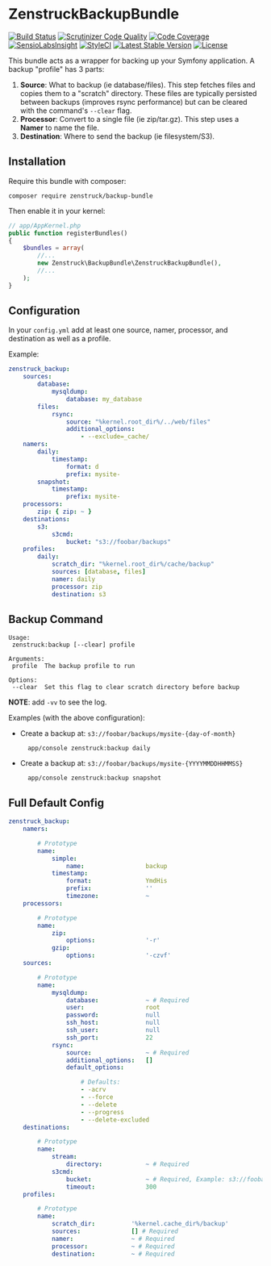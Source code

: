 # ZenstruckBackupBundle

[![Build Status](https://travis-ci.org/kbond/ZenstruckBackupBundle.png?branch=master)](https://travis-ci.org/kbond/ZenstruckBackupBundle)
[![Scrutinizer Code Quality](https://scrutinizer-ci.com/g/kbond/ZenstruckBackupBundle/badges/quality-score.png?s=6eb648598aebc72e7b07c8925c19421f7ad1548b)](https://scrutinizer-ci.com/g/kbond/ZenstruckBackupBundle/)
[![Code Coverage](https://scrutinizer-ci.com/g/kbond/ZenstruckBackupBundle/badges/coverage.png?s=cf342c59af54f9bf00b985c04845d506d41bba9e)](https://scrutinizer-ci.com/g/kbond/ZenstruckBackupBundle/)
[![SensioLabsInsight](https://insight.sensiolabs.com/projects/537700be-cb48-4bfd-9b77-356b1ad77cc3/mini.png)](https://insight.sensiolabs.com/projects/537700be-cb48-4bfd-9b77-356b1ad77cc3)
[![StyleCI](https://styleci.io/repos/18815669/shield)](https://styleci.io/repos/18815669)
[![Latest Stable Version](https://poser.pugx.org/zenstruck/backup-bundle/v/stable.png)](https://packagist.org/packages/zenstruck/backup-bundle)
[![License](https://poser.pugx.org/zenstruck/backup-bundle/license.png)](https://packagist.org/packages/zenstruck/backup-bundle)

This bundle acts as a wrapper for backing up your Symfony application. A backup "profile" has 3 parts:

1. **Source**: What to backup (ie database/files). This step fetches files and copies them to a "scratch"
directory. These files are typically persisted between backups (improves rsync performance) but can be
cleared with the command's `--clear` flag.
2. **Processor**: Convert to a single file (ie zip/tar.gz).  This step uses a **Namer** to name the file.
3. **Destination**: Where to send the backup (ie filesystem/S3).

## Installation

Require this bundle with composer:

    composer require zenstruck/backup-bundle

Then enable it in your kernel:

```php
// app/AppKernel.php
public function registerBundles()
{
    $bundles = array(
        //...
        new Zenstruck\BackupBundle\ZenstruckBackupBundle(),
        //...
    );
}
```

## Configuration

In your `config.yml` add at least one source, namer, processor, and destination as well as a profile.

Example:

```yaml
zenstruck_backup:
    sources:
        database:
            mysqldump:
                database: my_database
        files:
            rsync:
                source: "%kernel.root_dir%/../web/files"
                additional_options:
                    - --exclude=_cache/
    namers:
        daily:
            timestamp:
                format: d
                prefix: mysite-
        snapshot:
            timestamp:
                prefix: mysite-
    processors:
        zip: { zip: ~ }
    destinations:
        s3:
            s3cmd:
                bucket: "s3://foobar/backups"
    profiles:
        daily:
            scratch_dir: "%kernel.root_dir%/cache/backup"
            sources: [database, files]
            namer: daily
            processor: zip
            destination: s3
```

## Backup Command

```
Usage:
 zenstruck:backup [--clear] profile

Arguments:
 profile  The backup profile to run

Options:
 --clear  Set this flag to clear scratch directory before backup
```

**NOTE**: add `-vv` to see the log.

Examples (with the above configuration):

* Create a backup at: `s3://foobar/backups/mysite-{day-of-month}`

        app/console zenstruck:backup daily

* Create a backup at: `s3://foobar/backups/mysite-{YYYYMMDDHHMMSS}`

        app/console zenstruck:backup snapshot

## Full Default Config

```yaml
zenstruck_backup:
    namers:

        # Prototype
        name:
            simple:
                name:                 backup
            timestamp:
                format:               YmdHis
                prefix:               ''
                timezone:             ~
    processors:

        # Prototype
        name:
            zip:
                options:              '-r'
            gzip:
                options:              '-czvf'
    sources:

        # Prototype
        name:
            mysqldump:
                database:             ~ # Required
                user:                 root
                password:             null
                ssh_host:             null
                ssh_user:             null
                ssh_port:             22
            rsync:
                source:               ~ # Required
                additional_options:   []
                default_options:

                    # Defaults:
                    - -acrv
                    - --force
                    - --delete
                    - --progress
                    - --delete-excluded
    destinations:

        # Prototype
        name:
            stream:
                directory:            ~ # Required
            s3cmd:
                bucket:               ~ # Required, Example: s3://foobar/backups
                timeout:              300
    profiles:

        # Prototype
        name:
            scratch_dir:          '%kernel.cache_dir%/backup'
            sources:              [] # Required
            namer:                ~ # Required
            processor:            ~ # Required
            destination:          ~ # Required
```
